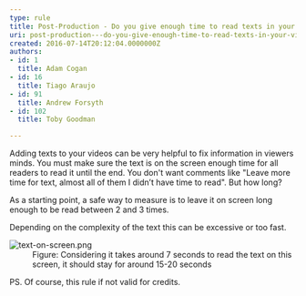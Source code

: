 ```yaml
---
type: rule
title: Post-Production - Do you give enough time to read texts in your videos?
uri: post-production---do-you-give-enough-time-to-read-texts-in-your-videos
created: 2016-07-14T20:12:04.0000000Z
authors:
- id: 1
  title: Adam Cogan
- id: 16
  title: Tiago Araujo
- id: 91
  title: Andrew Forsyth
- id: 102
  title: Toby Goodman

---
```




<span class='intro'> ​​Adding texts to your videos can be very helpful to fix information in viewers minds. You must make sure the text is on the screen&#160;enough time for all readers to read it until the end. You don't want comments like &quot;Leave more time for text, almost all of them I didn’t have time to read&quot;. But how long? &#160;<br> </span>

<p>As a starting point, a&#160;safe way to measure is to&#160;leave it on screen long enough to be&#160;read between 2 and 3 times.&#160;</p><p>Depending on the complexity of the text this can be excessive or too fast.</p><dl class="image"><dt><img src="/PublishingImages/text-on-screen.png" alt="text-on-screen.png" /></dt><dd>Figure&#58; Considering it takes around 7 seconds to read the text on this screen, it should stay for around 15-20 seconds<br></dd></dl><p>PS. Of course, this rule if&#160;not valid for credits.</p>



